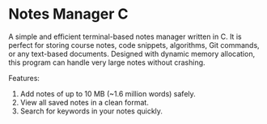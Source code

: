 # Notes Manager C
A simple and efficient terminal-based notes manager written in C. It is perfect for storing course notes, code snippets, algorithms, Git commands, or any text-based documents. Designed with dynamic memory allocation, this program can handle very large notes without crashing.

Features:
1. Add notes of up to 10 MB (~1.6 million words) safely.
2. View all saved notes in a clean format.
3. Search for keywords in your notes quickly. 
